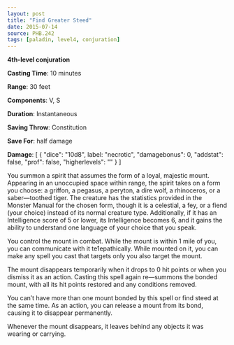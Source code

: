 ```yaml
---
layout: post
title: "Find Greater Steed"
date: 2015-07-14
source: PHB.242
tags: [paladin, level4, conjuration]
---
```


**4th-level conjuration**

**Casting Time**: 10 minutes

**Range**: 30 feet

**Components**: V, S

**Duration**: Instantaneous

**Saving Throw**: Constitution

**Save For**: half damage

**Damage**: [ { "dice": "10d8", label: "necrotic", "damagebonus": 0, "addstat": false, "prof": false, "higherlevels": "" } ]

You summon a spirit that assumes the form of a loyal, majestic mount. Appearing in an unoccupied space within range, the spirit takes on a form you choose: a
griffon, a pegasus, a peryton, a dire wolf, a rhinoceros, or a saber—toothed tiger. The creature has the statistics provided in the Monster Manual for the 
chosen form, though it is a celestial, a fey, or a fiend (your choice) instead of its normal creature type. Additionally, if it has an Intelligence score 
of 5 or lower, its Intelligence becomes 6, and it gains the ability to understand one language of your choice that you speak.

You control the mount in combat. While the mount is within 1 mile of you, you can communicate with it te1epathically. While mounted on it, you can make any spell
you cast that targets only you also target the mount. 

The mount disappears temporarily when it drops to 0 hit points or when you dismiss it as an action. Casting this spell again re—summons the bonded mount, with 
all its hit points restored and any conditions removed. 

You can’t have more than one mount bonded by this spell or find steed at the same time. As an action, you can release a mount from its bond, causing it to 
disappear permanently.

Whenever the mount disappears, it leaves behind any objects it was wearing or carrying.